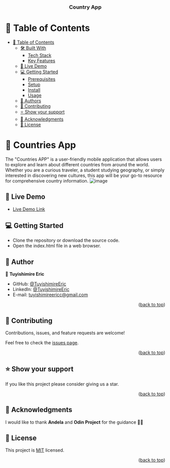 <a name="readme-top"></a>

<div align="center">
  <h3><b>Country App</b></h3>
</div>

<!-- TABLE OF CONTENTS -->

# 📗 Table of Contents

- [📗 Table of Contents](#-table-of-contents)
  - [🛠 Built With ](#-built-with-)
    - [Tech Stack ](#tech-stack-)
    - [Key Features ](#key-features-)
  - [🚀 Live Demo ](#-live-demo-)
  - [💻 Getting Started ](#-getting-started-)
    - [Prerequisites](#prerequisites)
    - [Setup](#setup)
    - [Install](#install)
    - [Usage](#usage)
  - [👥 Authors ](#-authors-)
  - [🤝 Contributing ](#-contributing-)
  - [⭐️ Show your support ](#️-show-your-support-)
  - [🙏 Acknowledgments ](#-acknowledgments-)
  - [📝 License ](#-license-)

<!-- PROJECT DESCRIPTION -->

# 📖 Countries App<a name="about-project"></a>
The "Countries APP" is a user-friendly mobile application that allows users to explore and learn about different countries from around the world. Whether you are a curious traveler, a student studying geography, or simply interested in discovering new cultures, this app will be your go-to resource for comprehensive country information.
![image](https://github.com/TuyishimireEric/CountriesApp/assets/102757126/0c46f6ed-886e-4f46-ac03-ad15f4e6053f)


## 🚀 Live Demo <a name="live-demo"></a>

- [Live Demo Link](https://tuyishimireeric.github.io/CountriesApp/)

<!-- GETTING STARTED -->

## 💻 Getting Started <a name="getting-started"></a>

- Clone the repository or download the source code.
- Open the index.html file in a web browser.

## 👥 Author <a name="authors"></a>

👤 **Tuyishimire Eric**

- GitHub: [@TuyishimireEric](https://github.com/TuyishimireEric)
- LinkedIn: [@TuyishimireEric](https://www.linkedin.com/in/TuyishimireEric/)
- E-mail: <a href="mailto:tuyishimireericc@gmail.com">tuyishimireericc@gmail.com</a>

<p align="right">(<a href="#readme-top">back to top</a>)</p>

<!-- FUTURE FEATURES -->

## 🤝 Contributing <a name="contributing"></a>

Contributions, issues, and feature requests are welcome!

Feel free to check the [issues page](https://github.com/TuyishimireEric/CountriesApp/issues).

<p align="right">(<a href="#readme-top">back to top</a>)</p>

<!-- SUPPORT -->

## ⭐️ Show your support <a name="support"></a>

If you like this project please consider giving us a star.

<p align="right">(<a href="#readme-top">back to top</a>)</p>

<!-- ACKNOWLEDGEMENTS -->

## 🙏 Acknowledgments <a name="acknowledgements"></a>

I would like to thank **Andela** and **Odin Project** for the guidance 🙏🙏


## 📝 License <a name="license"></a>

This project is [MIT](./LICENSE) licensed.

<p align="right">(<a href="#readme-top">back to top</a>)</p>
